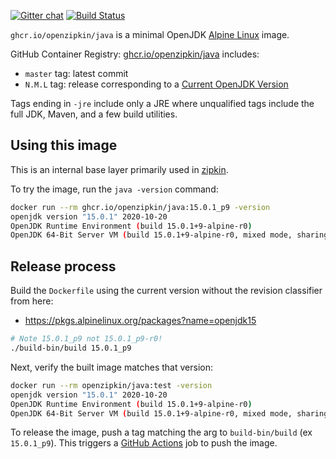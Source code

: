 [![Gitter chat](http://img.shields.io/badge/gitter-join%20chat%20%E2%86%92-brightgreen.svg)](https://gitter.im/openzipkin/zipkin)
[![Build Status](https://github.com/openzipkin/docker-java/workflows/test/badge.svg)](https://github.com/openzipkin/docker-java/actions?query=workflow%3Atest)

`ghcr.io/openzipkin/java` is a minimal OpenJDK [Alpine Linux](https://github.com/openzipkin/docker-alpine) image.

GitHub Container Registry: [ghcr.io/openzipkin/java](https://github.com/orgs/openzipkin/packages/container/package/java) includes:
 * `master` tag: latest commit
 * `N.M.L` tag: release corresponding to a [Current OpenJDK Version](https://pkgs.alpinelinux.org/packages?name=openjdk15)

Tags ending in `-jre` include only a JRE where unqualified tags include the full JDK, Maven, and a
few build utilities.

## Using this image
This is an internal base layer primarily used in [zipkin](https://github.com/openzipkin/zipkin).

To try the image, run the `java -version` command:
```bash
docker run --rm ghcr.io/openzipkin/java:15.0.1_p9 -version
openjdk version "15.0.1" 2020-10-20
OpenJDK Runtime Environment (build 15.0.1+9-alpine-r0)
OpenJDK 64-Bit Server VM (build 15.0.1+9-alpine-r0, mixed mode, sharing)
```

## Release process
Build the `Dockerfile` using the current version without the revision classifier from here:
 * https://pkgs.alpinelinux.org/packages?name=openjdk15
```bash
# Note 15.0.1_p9 not 15.0.1_p9-r0!
./build-bin/build 15.0.1_p9
```

Next, verify the built image matches that version:
```bash
docker run --rm openzipkin/java:test -version
openjdk version "15.0.1" 2020-10-20
OpenJDK Runtime Environment (build 15.0.1+9-alpine-r0)
OpenJDK 64-Bit Server VM (build 15.0.1+9-alpine-r0, mixed mode, sharing)
```

To release the image, push a tag matching the arg to `build-bin/build` (ex `15.0.1_p9`).
This triggers a [GitHub Actions](https://github.com/openzipkin/docker-java/actions) job to push the image.
